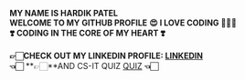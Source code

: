 **MY NAME IS HARDIK PATEL**<br>
**WELCOME TO MY GITHUB PROFILE**
**😍 I LOVE CODING 🧑🏻‍💻**<br>
**❣️ CODING IN THE CORE OF MY HEART ❣️**
<br>
<br>
**👉🏻**CHECK OUT MY LINKEDIN PROFILE: [LINKEDIN](https://www.linkedin.com/in/hardik-patel-0b3116287/) <br>**👈🏻**
**👉🏻**AND CS-IT QUIZ [QUIZ](https://cs-it-quiz.pages.dev) **👈🏻**
<br>
<br>
